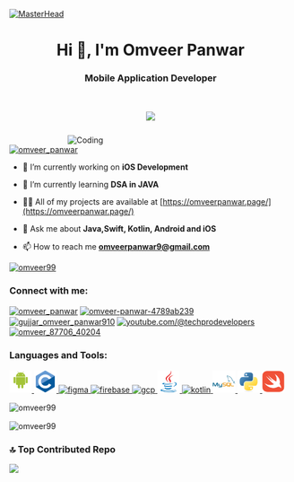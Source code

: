 [![MasterHead](https://peopleofcolorintech.com/wp-content/uploads/2016/02/iOS-Developer-540x317@2x.jpg)](https://omveerpanwar.page/)
<h1 align="center">Hi 👋, I'm Omveer Panwar</h1>
<h3 align="center">Mobile Application Developer</h3>
<h1 align="center">
<img src="https://readme-typing-svg.herokuapp.com?color=FFFF00&background=3728FF00&center=true&vCenter=true&width=500&height=80&lines=System.out.println(%22I+AM+A+PROGRAMMER%22);System.out.print(%22IMPROVING+BIT+BY+BIT%22);Printf(%22I+AM+A+iOS+DEVELOPER%22);Cout(%22Android+Developer%22)">
</h1>
<img align="right" alt="Coding" width="400" src="https://camo.githubusercontent.com/7de37139d0b4c1ce40865e799b446c0e963a3dd8fb68d239707237c40604fa3d/68747470733a2f2f63646e2e6472696262626c652e636f6d2f75736572732f3733303730332f73637265656e73686f74732f363538313234332f6176656e746f2e676966">
<p align="left"> <a href="https://twitter.com/omveer_panwar" target="blank"><img src="https://img.shields.io/twitter/follow/omveer_panwar?logo=twitter&style=for-the-badge" alt="omveer_panwar" /></a> </p>





- 🔭 I’m currently working on **iOS Development**
  
- 🌱 I’m currently learning **DSA in JAVA**

- 👨‍💻 All of my projects are available at [https://omveerpanwar.page/](https://omveerpanwar.page/)

- 💬 Ask me about **Java,Swift, Kotlin, Android and iOS**

- 📫 How to reach me **omveerpanwar9@gmail.com**

<p align="left"> <a href="https://github.com/ryo-ma/github-profile-trophy"><img src="https://github-profile-trophy.vercel.app/?username=omveer99" alt="omveer99" /></a> </p>




<h3 align="left">Connect with me:</h3>
<p align="left">

<a href="https://twitter.com/omveer_panwar" target="blank"><img align="center" src="https://raw.githubusercontent.com/rahuldkjain/github-profile-readme-generator/master/src/images/icons/Social/twitter.svg" alt="omveer_panwar" height="30" width="40" /></a>
<a href="https://linkedin.com/in/omveer-panwar-4789ab239" target="blank"><img align="center" src="https://raw.githubusercontent.com/rahuldkjain/github-profile-readme-generator/master/src/images/icons/Social/linked-in-alt.svg" alt="omveer-panwar-4789ab239" height="30" width="40" /></a>
<a href="https://instagram.com/gujjar_omveer_panwar910" target="blank"><img align="center" src="https://raw.githubusercontent.com/rahuldkjain/github-profile-readme-generator/master/src/images/icons/Social/instagram.svg" alt="gujjar_omveer_panwar910" height="30" width="40" /></a>
<a href="https://www.youtube.com/@techprodevelopers" target="blank"><img align="center" src="https://raw.githubusercontent.com/rahuldkjain/github-profile-readme-generator/master/src/images/icons/Social/youtube.svg" alt="youtube.com/@techprodevelopers" height="30" width="40" /></a>
<a href="https://discord.gg/omveer_87706_40204" target="blank"><img align="center" src="https://raw.githubusercontent.com/rahuldkjain/github-profile-readme-generator/master/src/images/icons/Social/discord.svg" alt="omveer_87706_40204" height="30" width="40" /></a>
</p>

<h3 align="left">Languages and Tools:</h3>
<p align="left"> <a href="https://developer.android.com" target="_blank" rel="noreferrer"> <img src="https://raw.githubusercontent.com/devicons/devicon/master/icons/android/android-original-wordmark.svg" alt="android" width="40" height="40"/> </a> <a href="https://www.cprogramming.com/" target="_blank" rel="noreferrer"> <img src="https://raw.githubusercontent.com/devicons/devicon/master/icons/c/c-original.svg" alt="c" width="40" height="40"/> </a> <a href="https://www.figma.com/" target="_blank" rel="noreferrer"> <img src="https://www.vectorlogo.zone/logos/figma/figma-icon.svg" alt="figma" width="40" height="40"/> </a> <a href="https://firebase.google.com/" target="_blank" rel="noreferrer"> <img src="https://www.vectorlogo.zone/logos/firebase/firebase-icon.svg" alt="firebase" width="40" height="40"/> </a> <a href="https://cloud.google.com" target="_blank" rel="noreferrer"> <img src="https://www.vectorlogo.zone/logos/google_cloud/google_cloud-icon.svg" alt="gcp" width="40" height="40"/> </a> <a href="https://www.java.com" target="_blank" rel="noreferrer"> <img src="https://raw.githubusercontent.com/devicons/devicon/master/icons/java/java-original.svg" alt="java" width="40" height="40"/> </a> <a href="https://kotlinlang.org" target="_blank" rel="noreferrer"> <img src="https://www.vectorlogo.zone/logos/kotlinlang/kotlinlang-icon.svg" alt="kotlin" width="40" height="40"/> </a> <a href="https://www.mysql.com/" target="_blank" rel="noreferrer"> <img src="https://raw.githubusercontent.com/devicons/devicon/master/icons/mysql/mysql-original-wordmark.svg" alt="mysql" width="40" height="40"/> </a> <a href="https://www.python.org" target="_blank" rel="noreferrer"> <img src="https://raw.githubusercontent.com/devicons/devicon/master/icons/python/python-original.svg" alt="python" width="40" height="40"/> </a> <a href="https://developer.apple.com/swift/" target="_blank" rel="noreferrer"> <img src="https://raw.githubusercontent.com/devicons/devicon/master/icons/swift/swift-original.svg" alt="swift" width="40" height="40"/> </a> </p>

<p><img align="center" src="https://github-readme-stats.vercel.app/api/top-langs?username=omveer99&show_icons=true&locale=en&layout=compact" alt="omveer99" /></p>

<p><img align="center" src="https://github-readme-streak-stats.herokuapp.com/?user=omveer99&" alt="omveer99" /></p>

### 🔝 Top Contributed Repo
![](https://github-contributor-stats.vercel.app/api?username=Omveer99&limit=5&theme=flat&combine_all_yearly_contributions=true)


